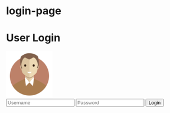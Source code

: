 # login-page
<!DOCTYPE html>
<head>
  <meta http-equiv="x-ua-compatible" content="ie=edge">
  <meta name="viewport" content="width=device-width, initial-scale=1.0" />
  <link rel="stylesheet" href="assets/css/font-awesome.min.css">
  <link rel="stylesheet" href="assets/css/bootstrap.css">
  <link rel="shortcut icon" type="image/png" href="images/login.png" />
  <title>Login Page</title>
</head>



<body>
    <div class="container">
        <div class="row">
            <div class="col-12 text-center">
                <h1 class="mt-4 mb-5">User Login</h1>
                <img class="img img-fluid" src="Images/Userlogin.png" style="width: 25%;">
            </div>
            <div class="col-2"></div>
            <div class="col-8 text-center">
                <form method="post" action="home.php">
                    <input class="form-control mt-4" type="text" placeholder="Username" name="username" required>
                    <input class="form-control mt-3" type="password" placeholder="Password" name="password" required>
                    <input type="submit" class="btn btn-primary mt-3" value="Login" >
                </form>
            </div>
            <div class="col-2"></div>
        </div>
    </div>
</body>
</html>
